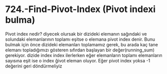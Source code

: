# 724.-Find-Pivot-Index (Pivot indexi bulma)
Pivot index nedir? diyecek olursak bir dizideki elemanın sağındaki ve solundaki elemanlarının toplamı eşitse o elemana pivot index denir.
Bunu bulmak için önce dizideki elemanları toplamamız gerek, bu arada kaç tane elemanı topladığımızı gösteren sıfırdan başlayan bir değer(running_sum) gerekiyor.
dizide index index ilerlerken eğer elemanların toplamı elemanların sayısına eşit ise o index ğivot eleman oluyor. Eğer pivot index yoksa -1 değerini geri döndürmeliyiz
